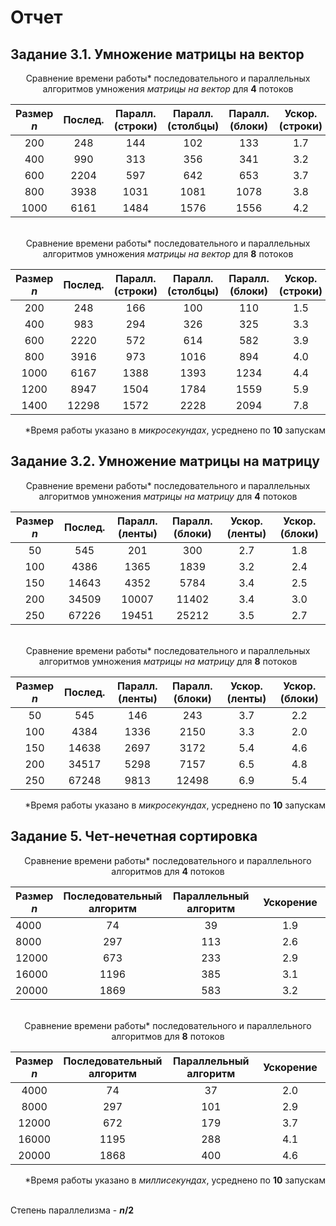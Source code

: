 # Отчет

## Задание 3.1. Умножение матрицы на вектор

<center>
Сравнение времени работы* последовательного и параллельных алгоритмов умножения <i>матрицы на вектор</i> для <b>4</b> потоков
</center>

| Размер *n*  | Послед. | Паралл. (строки) | Паралл. (столбцы) | Паралл. (блоки) | Ускор. (строки) | Ускор. (столбцы) | Ускор. (блоки) |
| :---: | :---: | :---: | :---: | :---: | :---: | :---: | :---: |
| 200 | 248 | 144 | 102 | 133 | 1.7 | 2.4 | 1.9 |
| 400 | 990 | 313 | 356 | 341 | 3.2 | 2.8 | 2.9 |
| 600 | 2204 | 597 | 642 | 653 | 3.7 | 3.4 | 3.4 |
| 800 | 3938 | 1031 | 1081 | 1078 | 3.8 | 3.6 | 3.7 |
| 1000 | 6161 | 1484 | 1576 | 1556 | 4.2 | 3.9 | 4.0 |
</div>

<br>
<center>
Сравнение времени работы* последовательного и параллельных алгоритмов умножения <i>матрицы на вектор</i> для <b>8</b> потоков
</center>

| Размер *n*  | Послед. | Паралл. (строки) | Паралл. (столбцы) | Паралл. (блоки) | Ускор. (строки) | Ускор. (столбцы) | Ускор. (блоки) |
| :---: | :---: | :---: | :---: | :---: | :---: | :---: | :---: |
| 200 | 248 | 166 | 100 | 110 | 1.5 | 2.5 | 2.3 |
| 400 | 983 | 294 | 326 | 325 | 3.3 | 3.0 | 3.0 |
| 600 | 2220 | 572 | 614 | 582 | 3.9 | 3.6 | 3.8 |
| 800 | 3916 | 973 | 1016 | 894 | 4.0 | 3.9 | 4.4 |
| 1000 | 6167 | 1388 | 1393 | 1234 | 4.4 | 4.4 | 5.0 |
| 1200 | 8947 | 1504 | 1784 | 1559 | 5.9 | 5.0 | 5.7 |
| 1400 | 12298 | 1572 | 2228 | 2094 | 7.8 | 5.5 | 5.9 |
</div>
<div style="text-align: right"> *Время работы указано в <i>микросекундах</i>,  усреднено по <b>10</b> запускам </div>


## Задание 3.2. Умножение матрицы на матрицу

<center>
Сравнение времени работы* последовательного и параллельных алгоритмов умножения <i>матрицы на матрицу</i> для <b>4</b> потоков
</center>

| Размер *n*  | Послед. | Паралл. (ленты) | Паралл. (блоки) | Ускор. (ленты) | Ускор. (блоки) |
| :---: | :---: | :---: | :---: | :---: | :---: |
| 50 | 545 | 201 | 300 | 2.7 | 1.8 |
| 100 | 4386 | 1365 | 1839 | 3.2 | 2.4 |
| 150 | 14643 | 4352 | 5784 | 3.4 | 2.5 |
| 200 | 34509 | 10007 | 11402 | 3.4 | 3.0 |
| 250 | 67226 | 19451 | 25212 | 3.5 | 2.7 |
</div>

<br>
<center>
Сравнение времени работы* последовательного и параллельных алгоритмов умножения <i>матрицы на матрицу</i> для <b>8</b> потоков
</center>

| Размер *n*  | Послед. | Паралл. (ленты) | Паралл. (блоки) | Ускор. (ленты) | Ускор. (блоки) |
| :---: | :---: | :---: | :---: | :---: | :---: |
| 50 | 545 | 146 | 243 | 3.7 | 2.2 |
| 100 | 4384 | 1336 | 2150 | 3.3 | 2.0 |
| 150 | 14638 | 2697 | 3172 | 5.4 | 4.6 |
| 200 | 34517 | 5298 | 7157 | 6.5 | 4.8 |
| 250 | 67248 | 9813 | 12498 | 6.9 | 5.4 |
</div>
<div style="text-align: right"> *Время работы указано в <i>микросекундах</i>,  усреднено по <b>10</b> запускам </div>

## Задание 5. Чет-нечетная сортировка

<style>
.foo table th:first-of-type {
    width: 10%;
    }
.foo table th:nth-of-type(2) {
    width: 30%;
    }
.foo table th:nth-of-type(3) {
    width: 30%;
    }
.foo table th:nth-of-type(4) {
    width: 30%;
    }
</style>

<div class="foo">
<center>
Сравнение времени работы* последовательного и параллельного алгоритмов для <b>4</b> потоков
</center>

| Размер *n*  | Последовательный алгоритм | Параллельный алгоритм | Ускорение |
| --- | :---: | :---: | :---: |
| 4000 | 74 | 39 | 1.9 |
| 8000 | 297 | 113 | 2.6 |
| 12000 | 673 | 233 | 2.9 |
| 16000 | 1196 | 385 | 3.1 |
| 20000 | 1869 | 583 | 3.2 |
</div>

<br>

<div class="foo">
<center>
Сравнение времени работы* последовательного и параллельного алгоритмов для <b>8</b> потоков
</center>

| Размер *n*  | Последовательный алгоритм | Параллельный алгоритм | Ускорение |
| :---: | :---: | :---: | :---: |
| 4000 | 74 | 37 | 2.0 |
| 8000 | 297 | 101 | 2.9 |
| 12000 | 672 | 179 | 3.7 |
| 16000 | 1195 | 288 | 4.1 |
| 20000 | 1868 | 400 | 4.6 |
</div>

<div style="text-align: right"> *Время работы указано в <i>миллисекундах</i>,  усреднено по <b>10</b> запускам </div>

<br>

Степень параллелизма - ***n*/2**